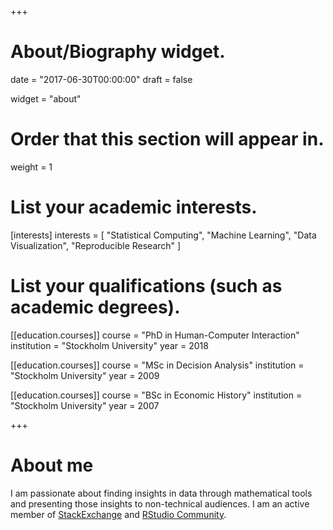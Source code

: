 +++
# About/Biography widget.

date = "2017-06-30T00:00:00"
draft = false

widget = "about"

# Order that this section will appear in.
weight = 1

# List your academic interests.
[interests]
  interests = [
    "Statistical Computing",
    "Machine Learning",
    "Data Visualization",
    "Reproducible Research"
  ]

# List your qualifications (such as academic degrees).
[[education.courses]]
  course = "PhD in Human-Computer Interaction"
  institution = "Stockholm University"
  year = 2018

[[education.courses]]
  course = "MSc in Decision Analysis"
  institution = "Stockholm University"
  year = 2009

[[education.courses]]
  course = "BSc in Economic History"
  institution = "Stockholm University"
  year = 2007
 
+++

# About me

I am passionate about finding insights in data through mathematical tools and presenting those insights to non-technical audiences. I am an active member of [StackExchange](https://stackexchange.com/users/7449689/samuel?tab=accounts) and [RStudio Community](https://community.rstudio.com/u/samuel/summary). 
